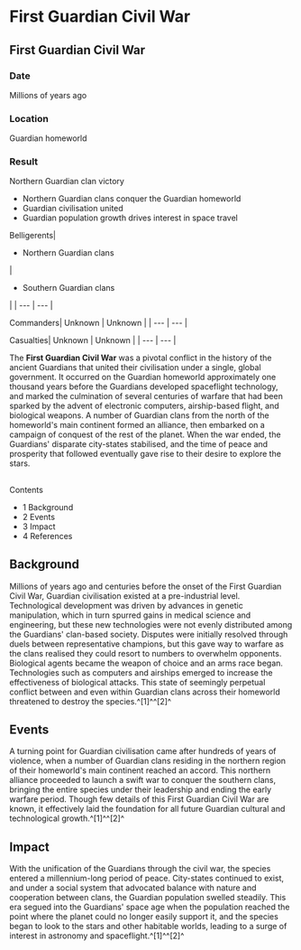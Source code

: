 # First Guardian Civil War
## First Guardian Civil War

		

### Date

Millions of years ago

### Location

Guardian homeworld

### Result

Northern Guardian clan victory
- Northern Guardian clans conquer the Guardian homeworld
- Guardian civilisation united
- Guardian population growth drives interest in space travel

Belligerents| <ul><li>Northern Guardian clans</li></ul> | <ul><li>Southern Guardian clans</li></ul> |
| --- | --- |

Commanders| Unknown | Unknown |
| --- | --- |

Casualties| Unknown | Unknown |
| --- | --- |

The **First Guardian Civil War** was a pivotal conflict in the history of the ancient Guardians that united their civilisation under a single, global government. It occurred on the Guardian homeworld approximately one thousand years before the Guardians developed spaceflight technology, and marked the culmination of several centuries of warfare that had been sparked by the advent of electronic computers, airship-based flight, and biological weapons. A number of Guardian clans from the north of the homeworld's main continent formed an alliance, then embarked on a campaign of conquest of the rest of the planet. When the war ended, the Guardians' disparate city-states stabilised, and the time of peace and prosperity that followed eventually gave rise to their desire to explore the stars.

## 

Contents

- 1 Background
- 2 Events
- 3 Impact
- 4 References

## Background

Millions of years ago and centuries before the onset of the First Guardian Civil War, Guardian civilisation existed at a pre-industrial level. Technological development was driven by advances in genetic manipulation, which in turn spurred gains in medical science and engineering, but these new technologies were not evenly distributed among the Guardians' clan-based society. Disputes were initially resolved through duels between representative champions, but this gave way to warfare as the clans realised they could resort to numbers to overwhelm opponents. Biological agents became the weapon of choice and an arms race began. Technologies such as computers and airships emerged to increase the effectiveness of biological attacks. This state of seemingly perpetual conflict between and even within Guardian clans across their homeworld threatened to destroy the species.^[1]^^[2]^

## Events

A turning point for Guardian civilisation came after hundreds of years of violence, when a number of Guardian clans residing in the northern region of their homeworld's main continent reached an accord. This northern alliance proceeded to launch a swift war to conquer the southern clans, bringing the entire species under their leadership and ending the early warfare period. Though few details of this First Guardian Civil War are known, it effectively laid the foundation for all future Guardian cultural and technological growth.^[1]^^[2]^

## Impact

With the unification of the Guardians through the civil war, the species entered a millennium-long period of peace. City-states continued to exist, and under a social system that advocated balance with nature and cooperation between clans, the Guardian population swelled steadily. This era segued into the Guardians' space age when the population reached the point where the planet could no longer easily support it, and the species began to look to the stars and other habitable worlds, leading to a surge of interest in astronomy and spaceflight.^[1]^^[2]^